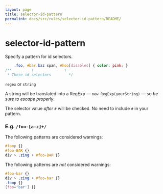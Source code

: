 ```yaml
---
layout: page
title: selector-id-pattern
permalink: docs/src/rules/selector-id-pattern/README/
---
```


# selector-id-pattern

Specify a pattern for id selectors.

```css
    .foo, #bar.baz span, #hoo[disabled] { color: pink; }
/**         ↑              ↑
 * These id selectors        */
```

`regex` or `string`

A string will be translated into a RegExp — `new RegExp(yourString)` — so *be sure to escape properly*.

The selector value *after `#`* will be checked. No need to include `#` in your pattern.

### E.g. `/foo-[a-z]+/`

The following patterns are considered warnings:

```css
#foop {}
#foo-BAR {}
div > .zing + #foo-BAR {}
```

The following patterns are *not* considered warnings:

```css
#foo-bar {}
div > .zing + #foo-bar {}
.foop {}
[foo='bar'] {}
```
